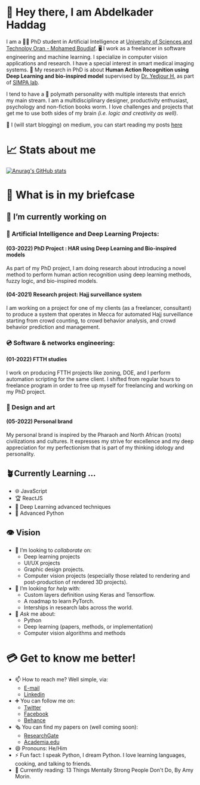 # 👋 Hey there, I am Abdelkader Haddag
I am a 🧑‍🎓 PhD student in Artificial Intelligence at [University of Sciences and Technoloy Oran - Mohamed Boudiaf](https://www.univ-usto.dz/). 🖥️ I work as a freelancer in software engineering and machine learning. I specialize in computer vision applications and research. I have a special interest in smart medical imaging systems. 🔬 My research in PhD is about **Human Action Recognition using Deep Learning and bio-inspired model** supervised by [Dr. Yedjour H.](https://www.researchgate.net/profile/H-Yedjour-2) as part of [SIMPA lab](https://www.researchgate.net/lab/SIMPA-Signal-Image-Parole-Nacera-Benamrane).

I tend to have a 🧠 polymath personality with multiple interests that enrich my main stream. I am a multidisciplinary designer, productivity enthusiast, psychology and non-fiction books worm. I love challenges and projects that get me to use both sides of my brain _(i.e. logic and creativity as well)_.

🌟 I (will start blogging) on medium, you can start reading my posts [here](https://haddagart.medium.com)

# 📈 Stats about me
[![Anurag's GitHub stats](https://github-readme-stats.vercel.app/api?username=haddagart&theme=great-gatsby&show_icons=true)](https://github.com/anuraghazra/github-readme-stats)
<!-- [![Top Langs](https://github-readme-stats.vercel.app/api/top-langs/?username=haddagart&layout=compact)](https://github.com/anuraghazra/github-readme-stats) -->

<!-- **haddagart/haddagart** is a ✨ _special_ ✨ repository because its `README.md` (this file) appears on your GitHub profile.

Here are some ideas to get you started:

- 🔭 I’m currently working on ...
- 🌱 I’m currently learning ...
- 👯 I’m looking to collaborate on ...
- 🤔 I’m looking for help with ...
- 💬 Ask me about ...
- 📫 How to reach me: ...
- 😄 Pronouns: ...
- ⚡ Fun fact: ...
-->
# 💼 What is in my briefcase
## 📆 I’m currently working on
### 🔭 Artificial Intelligence and Deep Learning Projects:
#### (03-2022) PhD Project : HAR using Deep Learning and Bio-inspired models
As part of my PhD project, I am doing research about introducing a novel method to perform human action recognition using deep learning methods, fuzzy logic, and bio-inspired models.
#### (04-2021) Research project: Hajj surveillance system
I am working on a project for one of my clients (as a freelancer, consultant) to produce a system that operates in Mecca for automated Hajj surveillance starting from crowd counting, to crowd behavior analysis, and crowd behavior prediction and management.
### 💿 Software & networks engineering:
#### (01-2022) FTTH studies
I work on producing FTTH projects like zoning, DOE, and I perform automation scripting for the same client. I shifted from regular hours to freelance program in order to free up myself for freelancing and working on my PhD project.
### 🎨 Design and art
#### (05-2022) Personal brand
My personal brand is inspired by the Pharaoh and North African (roots) civilizations and cultures. It expresses my strive for excellence and my deep appreciation for my perfectionism that is part of my thinking idology and personality.

## 🪴Currently Learning ...
* 🌐 JavaScript
* 🏆 ReactJS
* 🧠 Deep Learning advanced techniques
* 🐍 Advanced Python

## 👁️ Vision
* 👯 I’m looking to _collaborate_ on:
  - Deep learning projects
  - UI/UX projects 
  - Graphic design projects. 
  - Computer vision projects (especially those related to rendering and post-production of rendered 3D projects).
* 🤔 I’m looking for _help_ with: 
  - Custom layers definition using Keras and Tensorflow. 
  - A roadmap to learn PyTorch.
  - Interships in research labs across the world.
* 💬 _Ask_ me about: 
  - Python 
  - Deep learning (papers, methods, or implementation)
  - Computer vision algorithms and methods

# 💳 Get to know me better!

* 📫 How to reach me? Well simple, via: 
  - [E-mail](mailto:haddag.abdelkader@gmail.com)
  - [Linkedin](https://www.linkedin.com/in/haddag-abdelkader/)
* ➕ You can follow me on: 
  - [Twitter](https://www.twitter.com/haddagart)
  - [Facebook](https://www.facebook.com/haddagaek92)
  - [Behance](https://www.behance.net/haddagart)
* 🗞️ You can find my papers on (well coming soon): 
  - [ResearchGate](https://www.researchgate.net/profile/Abdelkader-Haddag)
  - [Academia.edu](https://univ-usto.academia.edu/haddagart)
* 😄 Pronouns: He/Him
* ⚡ Fun fact: I speak Python, I dream Python. I love learning languages, cooking, and talking to friends.
* 📘 Currently reading: 13 Things Mentally Strong People Don't Do, By Amy Morin.
